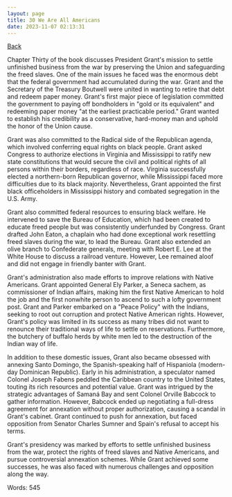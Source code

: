 ```yaml
---
layout: page
title: 30 We Are All Americans
date: 2023-11-07 02:13:31
---
```


[Back](./)


Chapter Thirty of the book discusses President Grant's mission to settle unfinished business from the war by preserving the Union and safeguarding the freed slaves. One of the main issues he faced was the enormous debt that the federal government had accumulated during the war. Grant and the Secretary of the Treasury Boutwell were united in wanting to retire that debt and redeem paper money. Grant's first major piece of legislation committed the government to paying off bondholders in "gold or its equivalent" and redeeming paper money "at the earliest practicable period." Grant wanted to establish his credibility as a conservative, hard-money man and uphold the honor of the Union cause. 

Grant was also committed to the Radical side of the Republican agenda, which involved conferring equal rights on black people. Grant asked Congress to authorize elections in Virginia and Mississippi to ratify new state constitutions that would secure the civil and political rights of all persons within their borders, regardless of race. Virginia successfully elected a northern-born Republican governor, while Mississippi faced more difficulties due to its black majority. Nevertheless, Grant appointed the first black officeholders in Mississippi history and combated segregation in the U.S. Army. 

Grant also committed federal resources to ensuring black welfare. He intervened to save the Bureau of Education, which had been created to educate freed people but was consistently underfunded by Congress. Grant drafted John Eaton, a chaplain who had done exceptional work resettling freed slaves during the war, to lead the Bureau. Grant also extended an olive branch to Confederate generals, meeting with Robert E. Lee at the White House to discuss a railroad venture. However, Lee remained aloof and did not engage in friendly banter with Grant. 

Grant's administration also made efforts to improve relations with Native Americans. Grant appointed General Ely Parker, a Seneca sachem, as commissioner of Indian affairs, making him the first Native American to hold the job and the first nonwhite person to ascend to such a lofty government post. Grant and Parker embarked on a "Peace Policy" with the Indians, seeking to root out corruption and protect Native American rights. However, Grant's policy was limited in its success as many tribes did not want to renounce their traditional ways of life to settle on reservations. Furthermore, the butchery of buffalo herds by white men led to the destruction of the Indian way of life.  

In addition to these domestic issues, Grant also became obsessed with annexing Santo Domingo, the Spanish-speaking half of Hispaniola (modern-day Dominican Republic). Early in his administration, a speculator named Colonel Joseph Fabens peddled the Caribbean country to the United States, touting its rich resources and potential value. Grant was intrigued by the strategic advantages of Samaná Bay and sent Colonel Orville Babcock to gather information. However, Babcock ended up negotiating a full-dress agreement for annexation without proper authorization, causing a scandal in Grant's cabinet. Grant continued to push for annexation, but faced opposition from Senator Charles Sumner and Spain's refusal to accept his terms. 

Grant's presidency was marked by efforts to settle unfinished business from the war, protect the rights of freed slaves and Native Americans, and pursue controversial annexation schemes. While Grant achieved some successes, he was also faced with numerous challenges and opposition along the way.

Words: 545